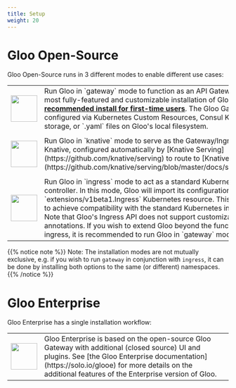 ```yaml
---
title: Setup
weight: 20
---
```


# Gloo Open-Source

Gloo Open-Source runs in 3 different modes to enable different use cases:

<dic markdown=1>
<table>
  <tr height="100">
    <td width="10%">
      <a href="gateway"><img src='{{% versioned_link_path fromRoot="/img/Gloo-01.png" %}}' width="60"/></a>
    </td>
    <td>
     Run Gloo in `gateway` mode to function as an API Gateway. This is the most fully-featured and customizable installation of Gloo, and is our <a href="gateway"><b>recommended install for first-time users</b></a>. The Gloo Gateway can be configured via Kubernetes Custom Resources, Consul Key-Value storage, or `.yaml` files on Gloo's local filesystem.
    </td>
  </tr>
  <tr height="100">
    <td width="10%">
      <a href="knative"><img src='{{% versioned_link_path fromRoot="/img/knative.png" %}}' width="60"/></a>
    </td>
    <td>
     Run Gloo in `knative` mode to serve as the Gateway/Ingress for Knative, configured automatically by [Knative Serving](https://github.com/knative/serving) to route to [Knative Services](https://github.com/knative/serving/blob/master/docs/spec/spec.md).
    </td>
  </tr>
  <tr height="100">
    <td width="10%">
      <a href="ingress"><img src='{{% versioned_link_path fromRoot="/img/ingress.png" %}}' width="60"/></a>
    </td>
    <td>Run Gloo in `ingress` mode to act as a standard Kubernetes Ingress controller. In this mode, Gloo will import
        its configuration from the `extensions/v1beta1.Ingress` Kubernetes resource. This can be used to achieve compatibility with the standard Kubernetes ingress API. Note that Gloo's Ingress API does not support customization via annotations. If you wish to extend Gloo beyond the functions of basic ingress, it is recommended to run Gloo in `gateway` mode.
    </td>
  </tr>
</table>
</dic>

{{% notice note %}}
Note: The installation modes are not mutually exclusive, e.g. if you wish to run `gateway` in conjunction with `ingress`, it can be done by installing both options to the same (or different) namespaces.
{{% /notice %}}

# Gloo Enterprise

Gloo Enterprise has a single installation workflow:

<dic markdown=1>
<table>
  <tr height="100">
    <td width="10%">
      <a href="enterprise"><img src='{{% versioned_link_path fromRoot="/img/gloo-ee.png" %}}' width="60"/></a>
    </td>
    <td>
    Gloo Enterprise is based on the open-source Gloo Gateway with additional (closed source) UI and plugins. See [the Gloo Enterprise documentation](https://solo.io/glooe) for more details on the additional features of the Enterprise version of Gloo.
    </td>
  </tr>
</table>
</dic>
